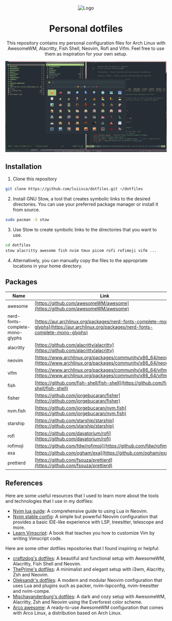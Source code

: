 <!-- PROJECT LOGO -->
<p align="center">
  <img src="https://openclipart.org/image/200px/305854" alt="Logo">

  <h1 align="center">Personal dotfiles</h1>

  <p align="center">
    This repository contains my personal configuration files for Arch Linux with AwesomeWM, Alacritty, Fish Shell, Neovim, Rofi and Vifm. Feel free to use them as inspiration for your own setup.
  </p>
</p>

![Screenshot](screenshot.jpg)

## Installation

1. Clone this repository

```bash
git clone https://github.com/luiisca/dotfiles.git ~/dotfiles
```

2. Install GNU Stow, a tool that creates symbolic links to the desired directories. You can use your preferred package manager or install it from source.

```bash
sudo pacman -S stow
```

3. Use Stow to create symbolic links to the directories that you want to use.

```bash
cd dotfiles
stow alacritty awesome fish nvim tmux picom rofi rofimoji vifm ...
```

4. Alternatively, you can manually copy the files to the appropriate locations in your home directory.

## Packages

| Name                            | Link                                                                                                                                     |
| ------------------------------- | ---------------------------------------------------------------------------------------------------------------------------------------- |
| awesome                         | [https://github.com/awesomeWM/awesome](https://github.com/awesomeWM/awesome)                                                             |
| nerd-fonts-complete-mono-glyphs | [https://aur.archlinux.org/packages/nerd-fonts-complete-mono-glyphs](https://aur.archlinux.org/packages/nerd-fonts-complete-mono-glyphs) |
| alacritty                       | [https://github.com/alacritty/alacritty](https://github.com/alacritty/alacritty)                                                         |
| neovim                          | [https://www.archlinux.org/packages/community/x86_64/neovim](https://www.archlinux.org/packages/community/x86_64/neovim)                 |
| vifm                            | [https://www.archlinux.org/packages/community/x86_64/vifm](https://www.archlinux.org/packages/community/x86_64/vifm)                     |
| fish                            | [https://github.com/fish-shell/fish-shell](https://github.com/fish-shell/fish-shell)                                                     |
| fisher                          | [https://github.com/jorgebucaran/fisher](https://github.com/jorgebucaran/fisher)                                                         |
| nvm.fish                        | [https://github.com/jorgebucaran/nvm.fish](https://github.com/jorgebucaran/nvm.fish)                                                     |
| starship                        | [https://github.com/starship/starship](https://github.com/starship/starship)                                                             |
| rofi                            | [https://github.com/davatorium/rofi](https://github.com/davatorium/rofi)                                                                 |
| rofimoji                        | [https://github.com/fdw/rofimoji](https://github.com/fdw/rofimoji)                                                                       |
| exa                             | [https://github.com/ogham/exa](https://github.com/ogham/exa)                                                                             |
| prettierd                       | [https://github.com/fsouza/prettierd](https://github.com/fsouza/prettierd)                                                               |

## References

Here are some useful resources that I used to learn more about the tools and technologies that I use in my dotfiles:

- [Nvim lua guide](https://github.com/nanotee/nvim-lua-guide): A comprehensive guide to using Lua in Neovim.
- [Nvim stable config](https://github.com/LunarVim/nvim-basic-ide): A simple but powerful Neovim configuration that provides a basic IDE-like experience with LSP, treesitter, telescope and more.
- [Learn Vimscript](https://learnvimscriptthehardway.stevelosh.com): A book that teaches you how to customize Vim by writing Vimscript code.

Here are some other dotfiles repositories that I found inspiring or helpful:

- [craftzdog's dotfiles](https://github.com/craftzdog/dotfiles-public): A beautiful and functional setup with AwesomeWM, Alacritty, Fish Shell and Neovim.
- [ThePrime's dotfiles](https://github.com/ThePrimeagen/.dotfiles): A minimalist and elegant setup with i3wm, Alacritty, Zsh and Neovim.
- [Oleksandr's dotfiles](https://gitlab.com/ejiqpep/nvim-config): A modern and modular Neovim configuration that uses Lua and plugins such as packer, nvim-lspconfig, nvim-treesitter and nvim-compe.
- [Mischavandenburg's dotfiles](https://github.com/mischavandenburg/dotfiles-everforest): A dark and cozy setup with AwesomeWM, Alacritty, Zsh and Neovim using the Everforest color scheme.
- [Arco awesome](https://github.com/arcolinuxd/arco-awesome): A ready-to-use AwesomeWM configuration that comes with Arco Linux, a distribution based on Arch Linux.
